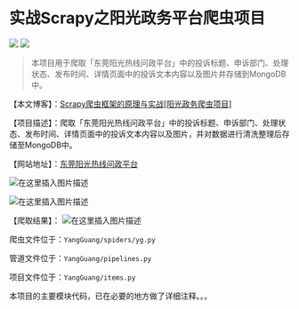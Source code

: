 # 实战Scrapy之阳光政务平台爬虫项目
![](https://img.shields.io/badge/license-MIT-success.svg)
[![](https://img.shields.io/badge/Blog-SL_World-orange.svg)](https://blog.csdn.net/SL_World/article/details/90728386)
> 本项目用于爬取「东莞阳光热线问政平台」中的投诉标题、申诉部门、处理状态、发布时间、详情页面中的投诉文本内容以及图片并存储到MongoDB中。

【本文博客】：[Scrapy爬虫框架的原理与实战[阳光政务爬虫项目]](https://blog.csdn.net/SL_World/article/details/99096210)

【项目描述】：爬取「东莞阳光热线问政平台」中的投诉标题、申诉部门、处理状态、发布时间、详情页面中的投诉文本内容以及图片，并对数据进行清洗整理后存储至MongoDB中。

【网站地址】：[东莞阳光热线问政平台](http://wz.sun0769.com/index.php/question/questionType?type=4&page=0)

![在这里插入图片描述](https://img-blog.csdnimg.cn/20190816231310964.png?x-oss-process=image/watermark,type_ZmFuZ3poZW5naGVpdGk,shadow_10,text_aHR0cHM6Ly9ibG9nLmNzZG4ubmV0L1NMX1dvcmxk,size_16,color_FFFFFF,t_70)

![在这里插入图片描述](https://img-blog.csdnimg.cn/20190816223316312.png?x-oss-process=image/watermark,type_ZmFuZ3poZW5naGVpdGk,shadow_10,text_aHR0cHM6Ly9ibG9nLmNzZG4ubmV0L1NMX1dvcmxk,size_16,color_FFFFFF,t_70)

【爬取结果】：
![在这里插入图片描述](https://img-blog.csdnimg.cn/20190816225817282.png?x-oss-process=image/watermark,type_ZmFuZ3poZW5naGVpdGk,shadow_10,text_aHR0cHM6Ly9ibG9nLmNzZG4ubmV0L1NMX1dvcmxk,size_16,color_FFFFFF,t_70)

爬虫文件位于：`YangGuang/spiders/yg.py`

管道文件位于：`YangGuang/pipelines.py`

项目文件位于：`YangGuang/items.py`

本项目的主要模块代码，已在必要的地方做了详细注释。。。
